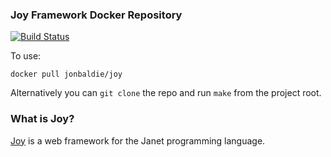 ### Joy Framework Docker Repository

[![Build Status](https://travis-ci.org/jonbaldie/joy.svg?branch=master)](https://travis-ci.org/jonbaldie/joy)

To use:

`docker pull jonbaldie/joy`

Alternatively you can `git clone` the repo and run `make` from the project root.

### What is Joy?

[Joy](https://joy.swlkr.com/) is a web framework for the Janet programming language.
